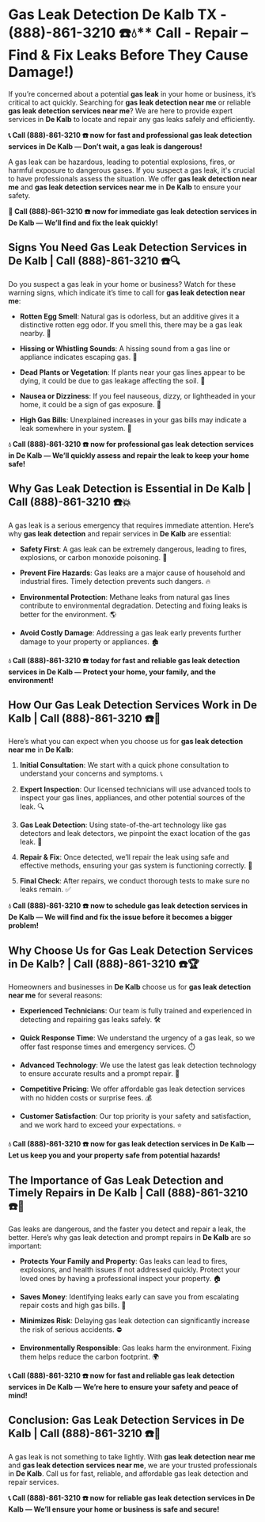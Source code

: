 # Gas Leak Detection De Kalb TX - (888)-861-3210 ☎️💧** Call - Repair – Find & Fix Leaks Before They Cause Damage!)

If you’re concerned about a potential **gas leak** in your home or business, it’s critical to act quickly. Searching for **gas leak detection near me** or reliable **gas leak detection services near me**? We are here to provide expert services in **De Kalb** to locate and repair any gas leaks safely and efficiently.

**📞 Call (888)-861-3210 ☎️ now for fast and professional gas leak detection services in De Kalb — Don’t wait, a gas leak is dangerous!**

A gas leak can be hazardous, leading to potential explosions, fires, or harmful exposure to dangerous gases. If you suspect a gas leak, it's crucial to have professionals assess the situation. We offer **gas leak detection near me** and **gas leak detection services near me** in **De Kalb** to ensure your safety.

**🚨 Call (888)-861-3210 ☎️ now for immediate gas leak detection services in De Kalb — We’ll find and fix the leak quickly!**

## **Signs You Need Gas Leak Detection Services in De Kalb | Call (888)-861-3210 ☎️🔍**

Do you suspect a gas leak in your home or business? Watch for these warning signs, which indicate it’s time to call for **gas leak detection near me**:

- **Rotten Egg Smell**: Natural gas is odorless, but an additive gives it a distinctive rotten egg odor. If you smell this, there may be a gas leak nearby. 💨
- **Hissing or Whistling Sounds**: A hissing sound from a gas line or appliance indicates escaping gas. 📣
- **Dead Plants or Vegetation**: If plants near your gas lines appear to be dying, it could be due to gas leakage affecting the soil. 🌱
- **Nausea or Dizziness**: If you feel nauseous, dizzy, or lightheaded in your home, it could be a sign of gas exposure. 🤢
- **High Gas Bills**: Unexplained increases in your gas bills may indicate a leak somewhere in your system. 💸

**💧 Call (888)-861-3210 ☎️ now for professional gas leak detection services in De Kalb — We’ll quickly assess and repair the leak to keep your home safe!**

## **Why Gas Leak Detection is Essential in De Kalb | Call (888)-861-3210 ☎️💥**

A gas leak is a serious emergency that requires immediate attention. Here’s why **gas leak detection** and repair services in **De Kalb** are essential:

- **Safety First**: A gas leak can be extremely dangerous, leading to fires, explosions, or carbon monoxide poisoning. 🛑
- **Prevent Fire Hazards**: Gas leaks are a major cause of household and industrial fires. Timely detection prevents such dangers. 🔥
- **Environmental Protection**: Methane leaks from natural gas lines contribute to environmental degradation. Detecting and fixing leaks is better for the environment. 🌎
- **Avoid Costly Damage**: Addressing a gas leak early prevents further damage to your property or appliances. 🏚️

**💧 Call (888)-861-3210 ☎️ today for fast and reliable gas leak detection services in De Kalb — Protect your home, your family, and the environment!**

## **How Our Gas Leak Detection Services Work in De Kalb | Call (888)-861-3210 ☎️🔧**

Here’s what you can expect when you choose us for **gas leak detection near me** in **De Kalb**:

1. **Initial Consultation**: We start with a quick phone consultation to understand your concerns and symptoms. 📞
2. **Expert Inspection**: Our licensed technicians will use advanced tools to inspect your gas lines, appliances, and other potential sources of the leak. 🔍
3. **Gas Leak Detection**: Using state-of-the-art technology like gas detectors and leak detectors, we pinpoint the exact location of the gas leak. 🔬
4. **Repair & Fix**: Once detected, we’ll repair the leak using safe and effective methods, ensuring your gas system is functioning correctly. 🔧
5. **Final Check**: After repairs, we conduct thorough tests to make sure no leaks remain. ✅

**💧 Call (888)-861-3210 ☎️ now to schedule gas leak detection services in De Kalb — We will find and fix the issue before it becomes a bigger problem!**

## **Why Choose Us for Gas Leak Detection Services in De Kalb? | Call (888)-861-3210 ☎️🏆**

Homeowners and businesses in **De Kalb** choose us for **gas leak detection near me** for several reasons:

- **Experienced Technicians**: Our team is fully trained and experienced in detecting and repairing gas leaks safely. 🛠️
- **Quick Response Time**: We understand the urgency of a gas leak, so we offer fast response times and emergency services. ⏱️
- **Advanced Technology**: We use the latest gas leak detection technology to ensure accurate results and a prompt repair. 🧪
- **Competitive Pricing**: We offer affordable gas leak detection services with no hidden costs or surprise fees. 💰
- **Customer Satisfaction**: Our top priority is your safety and satisfaction, and we work hard to exceed your expectations. ⭐

**💧 Call (888)-861-3210 ☎️ now for gas leak detection services in De Kalb — Let us keep you and your property safe from potential hazards!**

## **The Importance of Gas Leak Detection and Timely Repairs in De Kalb | Call (888)-861-3210 ☎️🚨**

Gas leaks are dangerous, and the faster you detect and repair a leak, the better. Here’s why gas leak detection and prompt repairs in **De Kalb** are so important:

- **Protects Your Family and Property**: Gas leaks can lead to fires, explosions, and health issues if not addressed quickly. Protect your loved ones by having a professional inspect your property. 🏠
- **Saves Money**: Identifying leaks early can save you from escalating repair costs and high gas bills. 💸
- **Minimizes Risk**: Delaying gas leak detection can significantly increase the risk of serious accidents. ⛔
- **Environmentally Responsible**: Gas leaks harm the environment. Fixing them helps reduce the carbon footprint. 🌍

**📞 Call (888)-861-3210 ☎️ now for fast and reliable gas leak detection services in De Kalb — We’re here to ensure your safety and peace of mind!**

## **Conclusion: Gas Leak Detection Services in De Kalb | Call (888)-861-3210 ☎️💨**

A gas leak is not something to take lightly. With **gas leak detection near me** and **gas leak detection services near me**, we are your trusted professionals in **De Kalb**. Call us for fast, reliable, and affordable gas leak detection and repair services.

**📞 Call (888)-861-3210 ☎️ now for reliable gas leak detection services in De Kalb — We’ll ensure your home or business is safe and secure!**
